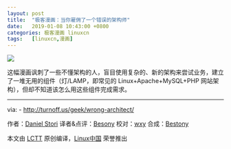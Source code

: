 ```yaml
---
layout: post
title:	"极客漫画：当你雇佣了一个错误的架构师"
date:	2019-01-08 10:43:00 +0800 
categories:	极客漫画 linuxcn 
tags:	[linuxcn,漫画]
---
```



![](/Asserts/Images//attachment/album/201901/08/104258rb8zuiu74ubghrzu.png)


这幅漫画讽刺了一些不懂架构的人，盲目使用复杂的、新的架构来尝试业务，建立了一堆无用的组件（灯/LAMP，即常见的 Linux+Apache+MySQL+PHP 网站架构），但却不知道该怎么用这些组件完成需求。




---


via: - <http://turnoff.us/geek/wrong-architect/>


作者：[Daniel Stori](http://turnoff.us/about/) 译者&点评：[Besony](https://github.com/bestony) 校对：[wxy](https://github.com/wxy) 合成：[Bestony](https://github.com/bestony)


本文由 [LCTT](https://github.com/LCTT/TranslateProject) 原创编译，[Linux中国](https://linux.cn/) 荣誉推出
